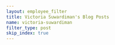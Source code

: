 ```yaml
---
layout: employee_filter
title: Victoria Suwardiman's Blog Posts
name: victoria-suwardiman
filter_type: post
skip_index: true
---
```

